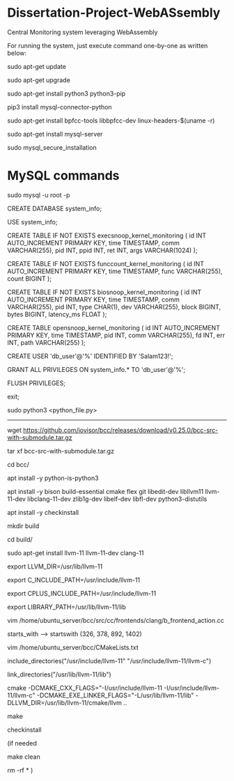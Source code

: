 # Dissertation-Project-WebASsembly
Central Monitoring system leveraging WebAssembly

For running the system, just execute command one-by-one as written below:

sudo apt-get update

sudo apt-get upgrade

sudo apt-get install python3 python3-pip

pip3 install mysql-connector-python

sudo apt-get install bpfcc-tools libbpfcc-dev linux-headers-$(uname -r)

sudo apt-get install mysql-server

sudo mysql_secure_installation

# MySQL commands
sudo mysql -u root -p

CREATE DATABASE system_info;

USE system_info;

CREATE TABLE IF NOT EXISTS execsnoop_kernel_monitoring (
            id INT AUTO_INCREMENT PRIMARY KEY,
            time TIMESTAMP,
            comm VARCHAR(255),
            pid INT,
            ppid INT,
            ret INT,
            args VARCHAR(1024)
        );
		
CREATE TABLE IF NOT EXISTS funccount_kernel_monitoring (
            id INT AUTO_INCREMENT PRIMARY KEY,
            time TIMESTAMP,
            func VARCHAR(255),
            count BIGINT
        );

CREATE TABLE IF NOT EXISTS biosnoop_kernel_monitoring (
            id INT AUTO_INCREMENT PRIMARY KEY,
            time TIMESTAMP,
            comm VARCHAR(255),
            pid INT,
            type CHAR(1),
            dev VARCHAR(255),
            block BIGINT,
            bytes BIGINT,
            latency_ms FLOAT
        );
		
CREATE TABLE opensnoop_kernel_monitoring (
            id INT AUTO_INCREMENT PRIMARY KEY,
            time TIMESTAMP,
            pid INT,
            comm VARCHAR(255),
            fd INT,
            err INT,
            path VARCHAR(255)
        );


CREATE USER 'db_user'@'%' IDENTIFIED BY 'Salam123!';

GRANT ALL PRIVILEGES ON system_info.* TO 'db_user'@'%';

FLUSH PRIVILEGES;

exit;

sudo python3 <python_file.py>


--------------------------------------------------------------------------------------------------------------------------------------------------------------------------------------------
wget https://github.com/iovisor/bcc/releases/download/v0.25.0/bcc-src-with-submodule.tar.gz

tar xf bcc-src-with-submodule.tar.gz

cd bcc/

apt install -y python-is-python3

apt install -y bison build-essential cmake flex git libedit-dev libllvm11 llvm-11-dev libclang-11-dev zlib1g-dev libelf-dev libfl-dev python3-distutils

apt install -y checkinstall

mkdir build

cd build/



sudo apt-get install llvm-11 llvm-11-dev clang-11

export LLVM_DIR=/usr/lib/llvm-11

export C_INCLUDE_PATH=/usr/include/llvm-11

export CPLUS_INCLUDE_PATH=/usr/include/llvm-11

export LIBRARY_PATH=/usr/lib/llvm-11/lib



vim /home/ubuntu_server/bcc/src/cc/frontends/clang/b_frontend_action.cc

starts_with --> startswith (326, 378, 892, 1402)


vim /home/ubuntu_server/bcc/CMakeLists.txt

include_directories("/usr/include/llvm-11" "/usr/include/llvm-11/llvm-c")

link_directories("/usr/lib/llvm-11/lib")



cmake -DCMAKE_CXX_FLAGS="-I/usr/include/llvm-11 -I/usr/include/llvm-11/llvm-c" -DCMAKE_EXE_LINKER_FLAGS="-L/usr/lib/llvm-11/lib" -DLLVM_DIR=/usr/lib/llvm-11/cmake/llvm ..

make

checkinstall


(if needed 

make clean

rm -rf * )
